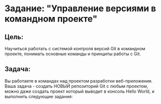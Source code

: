 # Задание: "Управление версиями в командном проекте"

## Цель:

Научиться работать с системой контроля версий Git в командном проекте, понимать основные команды и принципы работы с Git.

## Задача:

Вы работаете в командах над проектом разработки веб-приложения. Ваша задача - создать НОВЫЙ репозиторий Git с любым проектом, можно даже создать проект который выводит в консоль Hello World,  и выполнить следующие задания:
